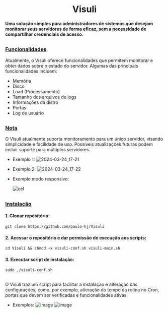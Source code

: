 <h1 align="center">Visuli</h1>

#### Uma solução simples para administradores de sistemas que desejam monitorar seus servidores de forma eficaz, sem a necessidade de compartilhar credenciais de acesso.

## 
### <ins>Funcionalidades</ins>

Atualmente, o Visuli oferece funcionalidades que permitem monitorar e obter dados sobre o estado do servidor. Algumas das principais funcionalidades incluem:

- Memória
- Disco
- Load (Processamento)
- Tamanho dos arquivos de logs
- Informações da distro
- Portas
- Log de usuário

## 
### <ins>Nota</ins>
O Visuli atualmente suporta monitoramento para um único servidor, visando simplicidade e facilidade de uso. Possíveis atualizações futuras podem incluir suporte para múltiplos servidores.

- Exemplo 1:
![2024-03-24_17-21](https://github.com/paulo-hj/Visuli/assets/95994249/35765c23-cffe-4efa-81e9-3c4237790ba2)

- Exemplo 2:
![2024-03-24_17-22](https://github.com/paulo-hj/Visuli/assets/95994249/b6685f58-622c-467a-8760-50df90810c21)

- Exemplo modo responsivo:
  
  ![cel](https://github.com/paulo-hj/Visuli/assets/95994249/ab9c0ad1-0466-4616-b424-133472d7454b)

## 
### <ins>Instalação</ins>

#### 1. Clonar repositório:
```
git clone https://github.com/paulo-hj/Visuli
```

#### 2. Acessar o repositório e dar permissão de execução aos scripts:
```
cd Visuli && chmod +x visuli-conf.sh visuli-main.sh
```

#### 3. Executar script de instalação:
```
sudo ./visuli-conf.sh
```

## 
O Visuli traz um script para facilitar a instalação e alteração das configurações, como, por exemplo, alteração do tempo da rotina no Cron, portas que devem ser verificadas e funcionalidades ativas.

- Exemplos:
![image](https://github.com/paulo-hj/Visuli/assets/95994249/c333622e-6463-47f7-81c2-9a6da0b1f3fa)
![image](https://github.com/paulo-hj/Visuli/assets/95994249/6484e26e-c090-4b30-87b5-f2d02985d7c1)
